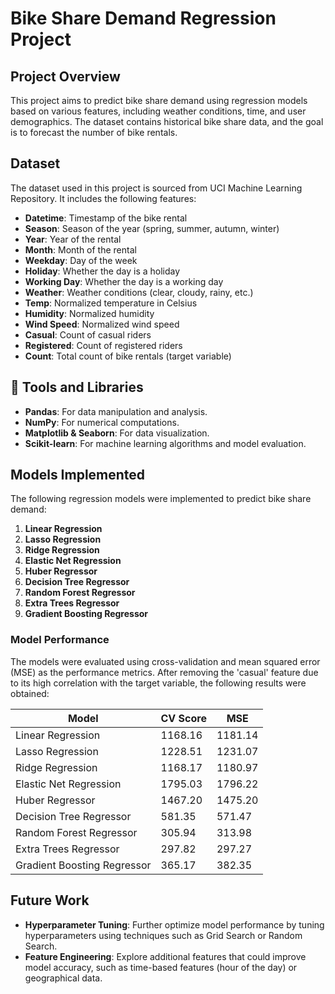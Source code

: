 # Bike Share Demand Regression Project

## Project Overview
This project aims to predict bike share demand using regression models based on various features, including weather conditions, time, and user demographics. The dataset contains historical bike share data, and the goal is to forecast the number of bike rentals.

## Dataset
The dataset used in this project is sourced from UCI Machine Learning Repository. It includes the following features:
- **Datetime**: Timestamp of the bike rental
- **Season**: Season of the year (spring, summer, autumn, winter)
- **Year**: Year of the rental
- **Month**: Month of the rental
- **Weekday**: Day of the week
- **Holiday**: Whether the day is a holiday
- **Working Day**: Whether the day is a working day
- **Weather**: Weather conditions (clear, cloudy, rainy, etc.)
- **Temp**: Normalized temperature in Celsius
- **Humidity**: Normalized humidity
- **Wind Speed**: Normalized wind speed
- **Casual**: Count of casual riders
- **Registered**: Count of registered riders
- **Count**: Total count of bike rentals (target variable)

## 🔧 Tools and Libraries 
- **Pandas**: For data manipulation and analysis.
- **NumPy**: For numerical computations.
- **Matplotlib & Seaborn**: For data visualization.
- **Scikit-learn**: For machine learning algorithms and model evaluation.


## Models Implemented
The following regression models were implemented to predict bike share demand:
1. **Linear Regression**
2. **Lasso Regression**
3. **Ridge Regression**
4. **Elastic Net Regression**
5. **Huber Regressor**
6. **Decision Tree Regressor**
7. **Random Forest Regressor**
8. **Extra Trees Regressor**
9. **Gradient Boosting Regressor**

### Model Performance
The models were evaluated using cross-validation and mean squared error (MSE) as the performance metrics. After removing the 'casual' feature due to its high correlation with the target variable, the following results were obtained:

| Model                      | CV Score         | MSE                |
|---------------------------|------------------|--------------------|
| Linear Regression          | 1168.16          | 1181.14            |
| Lasso Regression           | 1228.51          | 1231.07            |
| Ridge Regression           | 1168.17          | 1180.97            |
| Elastic Net Regression     | 1795.03          | 1796.22            |
| Huber Regressor           | 1467.20          | 1475.20            |
| Decision Tree Regressor    | 581.35           | 571.47             |
| Random Forest Regressor    | 305.94           | 313.98             |
| Extra Trees Regressor      | 297.82           | 297.27             |
| Gradient Boosting Regressor | 365.17           | 382.35             |

## Future Work
- **Hyperparameter Tuning**: Further optimize model performance by tuning hyperparameters using techniques such as Grid Search or Random Search.
- **Feature Engineering**: Explore additional features that could improve model accuracy, such as time-based features (hour of the day) or geographical data.